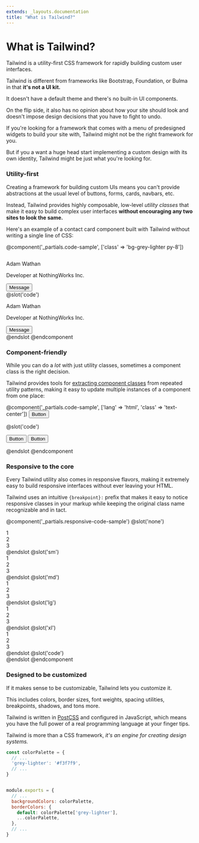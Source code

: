 ```yaml
---
extends: _layouts.documentation
title: "What is Tailwind?"
---
```


# What is Tailwind?

<div class="mt-8 text-2xl text-grey-dark mb-8">
    <p class="leading-tight">
        Tailwind is a utility-first CSS framework for rapidly building custom user interfaces.
    </p>
</div>

Tailwind is different from frameworks like Bootstrap, Foundation, or Bulma in that **it's not a UI kit.**

It doesn't have a default theme and there's no built-in UI components.

On the flip side, it also has no opinion about how your site should look and doesn't impose design decisions that you have to fight to undo.

If you're looking for a framework that comes with a menu of predesigned widgets to build your site with, Tailwind might not be the right framework for you.

But if you a want a huge head start implementing a custom design with its own identity, Tailwind might be just what you're looking for.

### Utility-first

Creating a framework for building custom UIs means you can't provide abstractions at the usual level of buttons, forms, cards, navbars, etc.

Instead, Tailwind provides highly composable, low-level *utility classes* that make it easy to build complex user interfaces **without encouraging any two sites to look the same.**

Here's an example of a contact card component built with Tailwind without writing a single line of CSS:

@component('_partials.code-sample', ['class' => 'bg-grey-lighter py-8'])
<div class="bg-white mx-auto max-w-sm shadow-lg rounded-lg overflow-hidden">
    <div class="flex items-center px-6 py-4">
        <div class="mr-4">
            <img class="h-24 rounded-full" src="https://avatars2.githubusercontent.com/u/4323180?s=400&u=4962a4441fae9fba5f0f86456c6c506a21ffca4f&v=4" alt="">
        </div>
        <div class="flex-grow">
            <div class="mb-4">
                <p class="text-xl leading-tight">Adam Wathan</p>
                <p class="text-sm leading-tight text-grey-dark">Developer at NothingWorks Inc.</p>
            </div>
            <div>
                <button class="text-xs font-semibold rounded-full px-4 py-1 leading-normal bg-white border border-purple text-purple hover:bg-purple hover:text-white">Message</button>
            </div>
        </div>
    </div>
</div>
@slot('code')
<div class="bg-white mx-auto max-w-sm shadow-lg rounded-lg overflow-hidden">
    <div class="flex items-center px-6 py-4">
        <div class="mr-4">
            <img class="h-24 rounded-full" src="https://avatars2.githubusercontent.com/u/4323180?s=400&u=4962a4441fae9fba5f0f86456c6c506a21ffca4f&v=4" alt="">
        </div>
        <div>
            <div class="mb-4">
                <p class="text-xl leading-tight text-black">Adam Wathan</p>
                <p class="text-sm leading-tight text-grey-dark">Developer at NothingWorks Inc.</p>
            </div>
            <button class="text-xs font-semibold rounded-full px-4 py-1 leading-normal bg-white border border-purple text-purple hover:bg-purple hover:text-white">Message</button>
        </div>
    </div>
</div>
@endslot
@endcomponent

### Component-friendly

While you can do a *lot* with just utility classes, sometimes a component class is the right decision.

Tailwind provides tools for [extracting component classes](/docs/extracting-components) from repeated utility patterns, making it easy to update multiple instances of a component from one place:

@component('_partials.code-sample', ['lang' => 'html', 'class' => 'text-center'])
<button class="bg-blue hover:bg-blue-dark text-white font-bold py-2 px-4 rounded">
    Button
</button>

@slot('code')
<!-- Using utilities: -->
<button class="bg-blue hover:bg-blue-dark text-white font-bold py-2 px-4 rounded">
    Button
</button>

<!-- Extracting component classes: -->
<button class="btn btn-blue">
    Button
</button>

<style>
  .btn {
    @apply&nbsp;.font-bold .py-2 .px-4 .rounded;
  }
  .btn-blue {
    @apply&nbsp;.bg-blue .text-white;
  }
  .btn-blue:hover {
    @apply&nbsp;.bg-blue-dark;
  }
</style>
@endslot
@endcomponent

### Responsive to the core

Every Tailwind utility also comes in responsive flavors, making it extremely easy to build responsive interfaces without ever leaving your HTML.

Tailwind uses an intuitive `{breakpoint}:` prefix that makes it easy to notice responsive classes in your markup while keeping the original class name recognizable and in tact.

@component('_partials.responsive-code-sample')
@slot('none')
<div class="flex justify-start bg-smoke-light">
    <div class="text-slate text-center bg-smoke px-4 py-2 m-2">1</div>
    <div class="text-slate text-center bg-smoke px-4 py-2 m-2">2</div>
    <div class="text-slate text-center bg-smoke px-4 py-2 m-2">3</div>
</div>
@endslot
@slot('sm')
<div class="flex justify-center bg-smoke-light">
    <div class="text-slate text-center bg-smoke px-4 py-2 m-2">1</div>
    <div class="text-slate text-center bg-smoke px-4 py-2 m-2">2</div>
    <div class="text-slate text-center bg-smoke px-4 py-2 m-2">3</div>
</div>
@endslot
@slot('md')
<div class="flex justify-end bg-smoke-light">
    <div class="text-slate text-center bg-smoke px-4 py-2 m-2">1</div>
    <div class="text-slate text-center bg-smoke px-4 py-2 m-2">2</div>
    <div class="text-slate text-center bg-smoke px-4 py-2 m-2">3</div>
</div>
@endslot
@slot('lg')
<div class="flex justify-between bg-smoke-light">
    <div class="text-slate text-center bg-smoke px-4 py-2 m-2">1</div>
    <div class="text-slate text-center bg-smoke px-4 py-2 m-2">2</div>
    <div class="text-slate text-center bg-smoke px-4 py-2 m-2">3</div>
</div>
@endslot
@slot('xl')
<div class="flex justify-around bg-smoke-light">
    <div class="text-slate text-center bg-smoke px-4 py-2 m-2">1</div>
    <div class="text-slate text-center bg-smoke px-4 py-2 m-2">2</div>
    <div class="text-slate text-center bg-smoke px-4 py-2 m-2">3</div>
</div>
@endslot
@slot('code')
<div class="none:justify-start sm:justify-center md:justify-end lg:justify-between xl:justify-around ...">
    <!-- ... -->
</div>
@endslot
@endcomponent


### Designed to be customized

If it makes sense to be customizable, Tailwind lets you customize it.

This includes colors, border sizes, font weights, spacing utilities, breakpoints, shadows, and tons more.

Tailwind is written in [PostCSS](http://postcss.org/) and configured in JavaScript, which means you have the full power of a real programming language at your finger tips.

Tailwind is more than a CSS framework, *it's an engine for creating design systems.*

```js
const colorPalette = {
  // ...
  'grey-lighter': '#f3f7f9',
  // ...
}


module.exports = {
  // ...
  backgroundColors: colorPalette,
  borderColors: {
    default: colorPalette['grey-lighter'],
    ...colorPalette,
  },
  // ...
}
```
